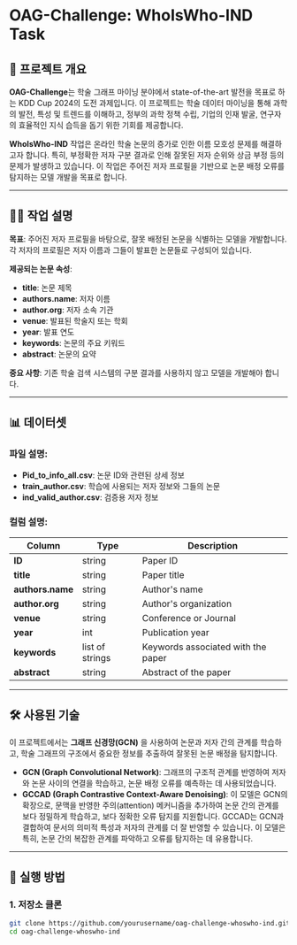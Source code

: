 # OAG-Challenge: WhoIsWho-IND Task

## 📌 프로젝트 개요
**OAG-Challenge**는 학술 그래프 마이닝 분야에서 state-of-the-art 발전을 목표로 하는 KDD Cup 2024의 도전 과제입니다. 이 프로젝트는 학술 데이터 마이닝을 통해 과학의 발전, 특성 및 트렌드를 이해하고, 정부의 과학 정책 수립, 기업의 인재 발굴, 연구자의 효율적인 지식 습득을 돕기 위한 기회를 제공합니다.

**WhoIsWho-IND** 작업은 온라인 학술 논문의 증가로 인한 이름 모호성 문제를 해결하고자 합니다. 특히, 부정확한 저자 구분 결과로 인해 잘못된 저자 순위와 상금 부정 등의 문제가 발생하고 있습니다. 이 작업은 주어진 저자 프로필을 기반으로 논문 배정 오류를 탐지하는 모델 개발을 목표로 합니다.

---

## 🧑‍💼 작업 설명
**목표**: 주어진 저자 프로필을 바탕으로, 잘못 배정된 논문을 식별하는 모델을 개발합니다. 각 저자의 프로필은 저자 이름과 그들이 발표한 논문들로 구성되어 있습니다.

**제공되는 논문 속성**:
- **title**: 논문 제목
- **authors.name**: 저자 이름
- **author.org**: 저자 소속 기관
- **venue**: 발표된 학술지 또는 학회
- **year**: 발표 연도
- **keywords**: 논문의 주요 키워드
- **abstract**: 논문의 요약

**중요 사항**: 기존 학술 검색 시스템의 구분 결과를 사용하지 않고 모델을 개발해야 합니다.

---

## 📊 데이터셋

### 파일 설명:
- **Pid_to_info_all.csv**: 논문 ID와 관련된 상세 정보
- **train_author.csv**: 학습에 사용되는 저자 정보와 그들의 논문
- **ind_valid_author.csv**: 검증용 저자 정보

### 컬럼 설명:
| Column              | Type      | Description                              |
|---------------------|-----------|------------------------------------------|
| **ID**              | string    | Paper ID                                 |
| **title**           | string    | Paper title                              |
| **authors.name**    | string    | Author's name                            |
| **author.org**      | string    | Author's organization                    |
| **venue**           | string    | Conference or Journal                    |
| **year**            | int       | Publication year                         |
| **keywords**        | list of strings | Keywords associated with the paper       |
| **abstract**        | string    | Abstract of the paper                    |

---

## 🛠️ 사용된 기술

이 프로젝트에서는 **그래프 신경망(GCN)** 을 사용하여 논문과 저자 간의 관계를 학습하고, 학술 그래프의 구조에서 중요한 정보를 추출하여 잘못된 논문 배정을 탐지합니다.

- **GCN (Graph Convolutional Network)**: 그래프의 구조적 관계를 반영하여 저자와 논문 사이의 연결을 학습하고, 논문 배정 오류를 예측하는 데 사용되었습니다.
- **GCCAD (Graph Contrastive Context-Aware Denoising)**: 이 모델은 GCN의 확장으로, 문맥을 반영한 주의(attention) 메커니즘을 추가하여 논문 간의 관계를 보다 정밀하게 학습하고, 보다 정확한 오류 탐지를 지원합니다. GCCAD는 GCN과 결합하여 문서의 의미적 특성과 저자의 관계를 더 잘 반영할 수 있습니다. 이 모델은 특히, 논문 간의 복잡한 관계를 파악하고 오류를 탐지하는 데 유용합니다.

---

## 🚀 실행 방법

### 1. 저장소 클론
```bash
git clone https://github.com/yourusername/oag-challenge-whoswho-ind.git
cd oag-challenge-whoswho-ind

